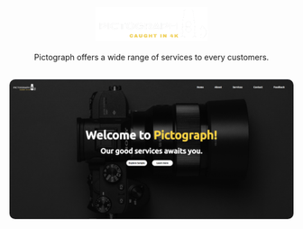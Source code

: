 <p align="center">
    <img src="./src/images/logo-trans.png" width="200px" height="60px" alt="Pictograph"><br><br>
    Pictograph offers a wide range of services to every customers.
    <br><br>
</p>

<p align="center">
    <img src="./src/images/pictograph-home-page.PNG" style="border-radius: 10px;" alt="Home Page" />
</p>